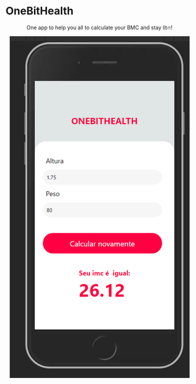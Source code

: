   #                         OneBitHealth
<p align="center">
  One app to help you all to calculate your BMC and stay lit🔥!
</p>
<p align="center">
  <img width="483" height="917" src="https://github.com/BrazillianBeast/OneBitHealth-App/blob/main/assets/screenshot.png?raw=true">
</p>
